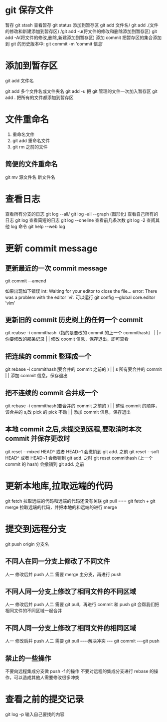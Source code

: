 # git 保存文件

暂存 git stash
查看暂存 git status
添加到暂存区 git add 文件名/ git add .(文件的修改和新建添加到暂存区) /git add -u(将文件的修改和删除添加到暂存区) git add -A(将文件的修改,删除,新建添加到暂存区)
添加 commit 把暂存区的集合添加到 git 的历史版本中: git commit -m 'commit 信息'

# 添加到暂存区

git add 文件名

git add 多个文件名或文件夹名
git add -u 把 git 管理的文件一次加入暂存区
git add . 把所有的文件都添加到暂存区

# 文件重命名

1. 重命名文件
2. git add 重命名文件
3. git rm 之前的文件

## 简便的文件重命名

git mv 源文件名 新文件名

# 查看日志

查看所有分支的日志 git log --all/ git log -all --graph (图形化)
查看自己所有的日志 git log
查看简短的日志 git log --oneline
查看前几条次数 git log -2
查阅其他 log 命令 git help --web log

# 更新 commit message

## 更新最近的一次 commit message

git commit --amend

如果出现如下错误 int: Waiting for your editor to close the file... error: There was a problem with the editor 'vi'.
可以运行
git config --global core.editor 'vim'

## 更新旧的 commit 历史树上的任何一个 commit

git reabse -i commithash（指的是要改的 commit 的上一个 commithash）
|
|
r 你要修改的那条记录
|
|
修改 coomit 信息，保存退出，即可查看

## 把连续的 commit 整理成一个

git rebase -i commithash(要合并的 commit 之前的 )
|
|
s 所有要合并的 commit
|
|
添加 commit 信息，保存退出

## 把不连续的 commit 合并成一个

git rebase -i commithash(要合并的 commit 之前的 )
|
|
整理 commit 的顺序，该合并的 s,改 pick 的 pick 不动
|
|
添加 commit 信息，保存退出

## 本地 commit 之后,未提交到远程,要取消时本次 commit 并保存更改时

git reset --mixed HEAD^ 或者 HEAD~1 会撤销到 git add. 之前
git reset --soft HEAD^ 或者 HEAD~1 会撤销到 git add. 之时
git reset commithash (上一个 commit 的 hash) 会撤销到 git add. 之前

# 更新本地库,拉取远端的代码

git fetch 拉取远端的代码和远端的代码还没有关联
git pull === git fetch + git merge 拉取远端的代码，并把本地的和远端的进行 merge

# 提交到远程分支

git push origin 分支名

## 不同人在同一分支上修改了不同文件

人一 修改后并 push
人二 需要 merge 主分支，再进行 push

## 不同人同一分支上修改了相同文件的不同区域

人一 修改后并 push
人二 需要 git pull，再进行 commit 和 push git 会帮我们把相同文件的不同区域一起合并

## 不同人同一分支上修改了相同文件的相同区域

人一 修改后并 push
人二 需要 git pull ----解决冲突 --- git commit ---git push

## 禁止的一些操作

不要向远程集成分支做 push -f 的操作
不要对远程的集成分支进行 rebase 的操作，可以造成其他人需要修改很多冲突

# 查看之前的提交记录

git log -p
输入自己要找的内容
